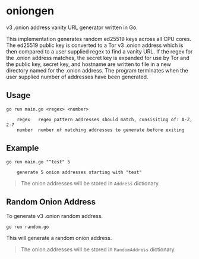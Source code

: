 # oniongen

v3 .onion address vanity URL generator written in Go.

This implementation generates random ed25519 keys across all CPU cores. The ed25519 public key is converted to a Tor v3 .onion address which is then compared to a user supplied regex to find a vanity URL. If the regex for the .onion address matches, the secret key is expanded for use by Tor and the public key, secret key, and hostname are written to file in a new directory named for the .onion address. The program terminates when the user supplied number of addresses have been generated.

## Usage

```
go run main.go <regex> <number>

    regex   regex pattern addresses should match, consisiting of: A-Z, 2-7
    number  number of matching addresses to generate before exiting
```

## Example

```
go run main.go "^test" 5

    generate 5 onion addresses starting with "test"
```
> The onion addresses will be stored in `Address` dictionary.
## Random Onion Address

To generate v3 .onion random address.

```
go run random.go
```
This will generate a random onion address.

> The onion addresses will be stored in `RandomAddress` dictionary.
<!--
## References

- public key -> onion: https://github.com/torproject/torspec/blob/12271f0e6db00dee9600425b2de063e02f19c1ee/rend-spec-v3.txt#L2136-L2158
- secret key expansion:
    - implementation in mkp224o: https://github.com/cathugger/mkp224o/blob/af5a7cfe122ba62e819b92c8b5a662151a284c69/ed25519/ed25519.h#L153-L161
    - possibly related: https://github.com/torproject/torspec/blob/12271f0e6db00dee9600425b2de063e02f19c1ee/rend-spec-v3.txt#L2268-L2327 ??
-->
